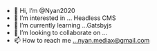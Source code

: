 - 👋 Hi, I’m @Nyan2020
- 👀 I’m interested in ... Headless CMS
- 🌱 I’m currently learning ...Gatsbyjs
- 💞️ I’m looking to collaborate on ...
- 📫 How to reach me ...nyan.mediax@gmail.com

<!---
Nyan2020/Nyan2020 is a ✨ special ✨ repository because its `README.md` (this file) appears on your GitHub profile.
You can click the Preview link to take a look at your changes.
--->
